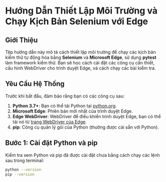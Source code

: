 # Hướng Dẫn Thiết Lập Môi Trường và Chạy Kịch Bản Selenium với Edge

## Giới Thiệu

Tệp hướng dẫn này mô tả cách thiết lập môi trường để chạy các kịch bản kiểm thử tự động hóa bằng **Selenium** và **Microsoft Edge**, sử dụng **pytest** làm framework kiểm thử. Bạn sẽ học cách cài đặt các công cụ cần thiết, cấu hình WebDriver cho trình duyệt Edge, và cách chạy các bài kiểm tra.

## Yêu Cầu Hệ Thống

Trước khi bắt đầu, đảm bảo rằng bạn có các công cụ sau:
1. **Python 3.7+**: Bạn có thể tải Python tại [python.org](https://www.python.org/downloads/).
2. **Microsoft Edge**: Phiên bản mới nhất của trình duyệt Edge.
3. **Edge WebDriver**: WebDriver để điều khiển trình duyệt Edge, bạn có thể tải nó từ [trang WebDriver của Edge](https://developer.microsoft.com/en-us/microsoft-edge/tools/webdriver/).
4. **pip**: Công cụ quản lý gói của Python (thường được cài sẵn với Python).

## Bước 1: Cài đặt Python và pip

Kiểm tra xem Python và pip đã được cài đặt chưa bằng cách chạy các lệnh sau trong terminal:

```bash
python --version
pip --version
